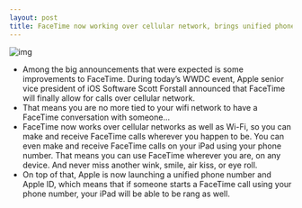 ```yaml
---
layout: post
title: FaceTime now working over cellular network, brings unified phone number and Apple ID
---
```

![img](http://media.idownloadblog.com/wp-content/uploads/2012/06/facetime-wwdc.jpg)
* Among the big announcements that were expected is some improvements to FaceTime. During today’s WWDC event, Apple senior vice president of iOS Software Scott Forstall announced that FaceTime will finally allow for calls over cellular network.
* That means you are no more tied to your wifi network to have a FaceTime conversation with someone…
* FaceTime now works over cellular networks as well as Wi-Fi, so you can make and receive FaceTime calls wherever you happen to be. You can even make and receive FaceTime calls on your iPad using your phone number. That means you can use FaceTime wherever you are, on any device. And never miss another wink, smile, air kiss, or eye roll.
* On top of that, Apple is now launching a unified phone number and Apple ID, which means that if someone starts a FaceTime call using your phone number, your iPad will be able to be rang as well.

